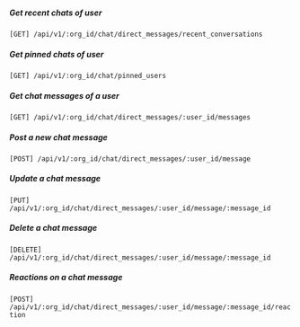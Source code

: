 <!-- Direct message Module -->

##### Get recent chats of user
   
```[GET] /api/v1/:org_id/chat/direct_messages/recent_conversations```

##### Get pinned chats of user
   
```[GET] /api/v1/:org_id/chat/pinned_users```

##### Get chat messages of a user
   
```[GET] /api/v1/:org_id/chat/direct_messages/:user_id/messages```

##### Post a new chat message
   
```[POST] /api/v1/:org_id/chat/direct_messages/:user_id/message```

##### Update a chat message
   
```[PUT] /api/v1/:org_id/chat/direct_messages/:user_id/message/:message_id```

##### Delete a chat message
   
```[DELETE] /api/v1/:org_id/chat/direct_messages/:user_id/message/:message_id```

##### Reactions on a chat message
   
```[POST] /api/v1/:org_id/chat/direct_messages/:user_id/message/:message_id/reaction```
